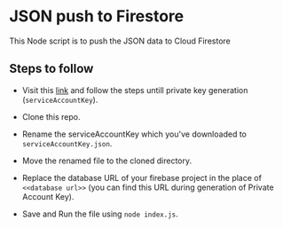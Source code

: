 # JSON push to Firestore
This Node script is to push the JSON data to Cloud Firestore

## Steps to follow
- Visit this [link](https://medium.com/@devesu/how-to-upload-data-to-firebase-firestore-cloud-database-63543d7b34c5) and follow the steps untill private key generation (`serviceAccountKey`).

- Clone this repo.

- Rename the serviceAccountKey which you've downloaded to `serviceAccountKey.json`.

- Move the renamed file to the cloned directory.

- Replace the database URL of your firebase project in the place of `<<database url>>` (you can find this URL during generation of Private Account Key).

- Save and Run the file using `node index.js`.